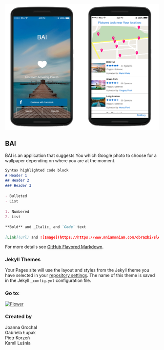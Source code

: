 ![Image](https://github.com/lusniak/bai/blob/master/docs/bai_page2.png?raw=true)

## BAI

BAI is an application that suggests You which Google photo to choose for a wallpaper depending on where you are at the moment.

```markdown
Syntax highlighted code block
# Header 1
## Header 2
### Header 3

- Bulleted
- List

1. Numbered
2. List

**Bold** and _Italic_ and `Code` text

[Link](url) and ![Image](https://https://www.mniammniam.com/obrazki/sledz_chlopsku.jpg)
```

For more details see [GitHub Flavored Markdown](https://guides.github.com/features/mastering-markdown/).

### Jekyll Themes

Your Pages site will use the layout and styles from the Jekyll theme you have selected in your [repository settings](https://github.com/programming-liftoff/hello-world/settings). The name of this theme is saved in the Jekyll `_config.yml` configuration file.
### Go to:

<a href="../html-link.htm"><img src="flower.jpg" width="82" height="86" title="White flower" alt="Flower"></a>


### Created by

Joanna Grochal<br/>
Gabriela Łupak<br/>
Piotr Korzeń<br/>
Kamil Luśnia
